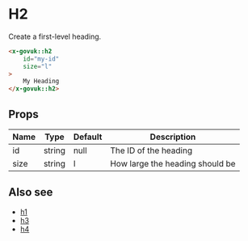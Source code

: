 # H2

Create a first-level heading. 

```html
<x-govuk::h2
    id="my-id"
    size="l"
>
    My Heading
</x-govuk::h2>
```

## Props

| Name | Type   | Default | Description |
| ---- | ------ | ------- | ----------- |
| id   | string | null    | The ID of the heading |
| size | string | l       | How large the heading should be |

## Also see

* [h1](h1.md)
* [h3](h3.md)
* [h4](h4.md)
